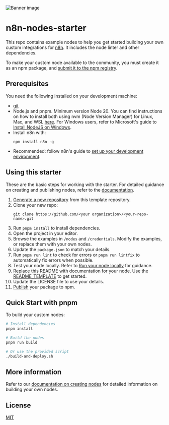 ![Banner image](https://user-images.githubusercontent.com/10284570/173569848-c624317f-42b1-45a6-ab09-f0ea3c247648.png)

# n8n-nodes-starter

This repo contains example nodes to help you get started building your own custom integrations for [n8n](https://n8n.io). It includes the node linter and other dependencies.

To make your custom node available to the community, you must create it as an npm package, and [submit it to the npm registry](https://docs.npmjs.com/packages-and-modules/contributing-packages-to-the-registry).

## Prerequisites

You need the following installed on your development machine:

* [git](https://git-scm.com/downloads)
* Node.js and pnpm. Minimum version Node 20. You can find instructions on how to install both using nvm (Node Version Manager) for Linux, Mac, and WSL [here](https://github.com/nvm-sh/nvm). For Windows users, refer to Microsoft's guide to [Install NodeJS on Windows](https://docs.microsoft.com/en-us/windows/dev-environment/javascript/nodejs-on-windows).
* Install n8n with:
  ```
  npm install n8n -g
  ```
* Recommended: follow n8n's guide to [set up your development environment](https://docs.n8n.io/integrations/creating-nodes/build/node-development-environment/).

## Using this starter

These are the basic steps for working with the starter. For detailed guidance on creating and publishing nodes, refer to the [documentation](https://docs.n8n.io/integrations/creating-nodes/).

1. [Generate a new repository](https://github.com/n8n-io/n8n-nodes-starter/generate) from this template repository.
2. Clone your new repo:
   ```
   git clone https://github.com/<your organization>/<your-repo-name>.git
   ```
3. Run `pnpm install` to install dependencies.
4. Open the project in your editor.
5. Browse the examples in `/nodes` and `/credentials`. Modify the examples, or replace them with your own nodes.
6. Update the `package.json` to match your details.
7. Run `pnpm run lint` to check for errors or `pnpm run lintfix` to automatically fix errors when possible.
8. Test your node locally. Refer to [Run your node locally](https://docs.n8n.io/integrations/creating-nodes/test/run-node-locally/) for guidance.
9. Replace this README with documentation for your node. Use the [README_TEMPLATE](README_TEMPLATE.md) to get started.
10. Update the LICENSE file to use your details.
11. [Publish](https://docs.npmjs.com/packages-and-modules/contributing-packages-to-the-registry) your package to npm.

## Quick Start with pnpm

To build your custom nodes:
```bash
# Install dependencies
pnpm install

# Build the nodes
pnpm run build

# Or use the provided script
./build-and-deploy.sh
```

## More information

Refer to our [documentation on creating nodes](https://docs.n8n.io/integrations/creating-nodes/) for detailed information on building your own nodes.

## License

[MIT](https://github.com/n8n-io/n8n-nodes-starter/blob/master/LICENSE.md)
